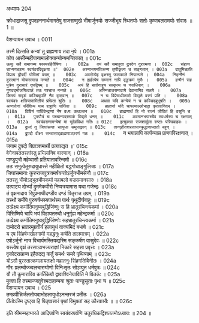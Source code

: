 अध्यायः 204

क्रोधाद्राजसु द्रुपदहननार्थमागतेषु राजसम्मुखे भीमार्जुनयोः सज्जीभूय स्थितयोः सतोः कृष्णबलरामयोः संवादः ॥ 1 ॥

वैशम्पायन उवाच ।	0011  

तस्मै दित्सति कन्यां तु ब्राह्मणाय तदा नृपे ।	001a  
कोप आसीन्महीपानामालोक्यान्योन्यमन्तिकात् ॥	001c  
`ऊचुः सर्वे समागम्य परस्परहितैषिणः ।	002a  
वयं सर्वे समाहूता द्रुपदेन दुरात्मना ।	002c  
संहत्य चाभ्यगच्छाम स्वयंवरदिदृक्षया ॥'	002e  
अस्मानयमतिक्रम्य तृणीकृत्य च सङ्गतान् ।	003a  
दातुमिच्छति विप्राय द्रौपदीं योषितां वराम् ॥	003c  
अवरोप्येह वृक्षस्तु फलकाले निपात्यते ।	004a  
निहन्मैनं दुरात्मानं योयमस्मान्न मन्यते ॥	004c  
न ह्यर्हत्येष सम्मानं नापि वृद्धक्रमं गुणैः ।	005a  
हन्मैनं सह पुत्रेण दुराचारं नृपद्विषम् ॥	005c  
अयं हि सर्वानाहूय सत्कृत्य च नराधिपान् ।	006a  
गुणवद्भोजयित्वान्नं ततः पश्चान्न मन्यते ॥	006c  
अस्मिन्राजसमावाये देवानामिव सन्नये ।	007a  
किमयं सदृशं कञ्चिन्नृपतिं नैव दृष्टवान् ॥	007c  
न च विप्रेष्वधीकारो विद्यते वरणं प्रति ।	008a  
स्वयंवरः क्षत्रियाणामितीयं प्रथिता श्रुतिः ॥	008c  
अथवा यदि कन्येयं न च कञ्चिद्बुभूषति ।	009a  
अग्नावेनां परिक्षिप्य याम राष्ट्राणि पार्थिवाः ॥	009c  
ब्राह्मणो यदि चापल्याल्लोभाद्वा कृतवानिदम् ।	010a  
विप्रियं पार्थिवेन्द्राणां नैष वध्यः कथञ्चन ॥	010c  
ब्राह्मणार्थं हि नो राज्यं जीवितं हि वसूनि च ।	011a  
पुत्रपौत्रं च यच्चान्यदस्माकं विद्यते धनम् ॥	011c  
अवमानभयाच्चैव स्वधर्मस्य च रक्षणात् ।	012a  
स्वयंवराणामन्येषां मा भूदेवंविधा गतिः ॥	012c  
इत्युक्त्वा राजशार्दूला रुष्टाः परिघबाहवः ।	013a  
द्रुपदं तु जिघांसन्तः सायुधाः समुपाद्रवन् ॥	013c  
तान्गृहीतशरावापान्क्रुद्धानापततो बहून् ।	014a  
द्रुपदो वीक्ष्य सन्त्रासाद्ब्राह्मणाञ्छरणं गतः ॥	014c  
`न भयान्नापि कार्पण्यान्न प्राणपरिरक्षणात् ।	015a  
जगाम द्रुपदो विप्राञ्शमार्थी प्रत्यपद्यत ॥'	015c  
वेगेनापततस्तांस्तु प्रभिन्नानिव वारणान् ।	016a  
पाण्डुपुत्रौ महेष्वासौ प्रतियातावरिन्दमौ ॥	016c  
ततः समुत्पेतुरुदायुधास्ते महीक्षितो बद्धगोधाङ्गुलित्राः ।	017a  
जिघांसमानाः कुरुराजपुत्रावमर्षयन्तोऽर्जुनभीमसेनौ ॥	017c  
ततस्तु भीमोऽद्भुतभीमकर्मा महाबलो वज्रसमानसारः ।	018a  
उत्पाट्य दोर्भ्यां द्रुममेकवीरो निष्पत्रयामास यथा गजेन्द्रः ॥	018c  
तं वृक्षमादाय रिपुप्रमाथीदण्डीव दण्डं पितृराज उग्रम् ।	019a  
तस्थौ समीपे पुरुषर्षभस्यपार्थस्य पार्थः पृथुदीर्घबाहुः ॥	019c  
तत्प्रेक्ष्य कर्मातिमनुष्यबुद्धिर्जिष्णुः स हि भ्रातुरचिन्त्यकर्मा ।	020a  
विसिष्मिये चापि भयं विहायतस्थौ धनुर्गृह्य महेन्द्रकर्मा ॥	020c  
तत्प्रेक्ष्य कर्मातिमनुष्यबुद्धिर्जिष्णोः सहभ्रातुरचिन्त्यकर्मा ।	021a  
दामोदरो भ्रातरमुग्रवीर्यं हलायुधं वाक्यमिदं बभाषे ॥	021c  
य एष सिंहर्षभखेलगामी महद्धनुः कर्षति तालमात्रम् ।	022a  
एषोऽर्जुनो नात्र विचार्यमस्तियद्यस्मि सङ्कर्षण वासुदेवः ॥	022c  
यस्त्वेष वृक्षं तरसाऽवभज्यराज्ञां निकारे सहसा प्रवृत्तः ।	023a  
वृकोदरान्नान्य इहैतदद्य कर्तुं समर्थः समरे पृथिव्याम् ॥	023c  
योऽसौ पुरस्तात्कमलायताक्षो महातनुः सिंहगतिर्विनीतः ।	024a  
गौरः प्रलम्बोज्ज्वलचारुघोणो विनिःसृतः सोऽप्युत धर्मपुत्रः ॥	024c  
यौ तौ कुमाराविव कार्तिकेयौ द्वावाश्विनेयाविति मे वितर्कः ।	025a  
मुक्ता हि तस्माज्जतुवेश्मदाहान्मया श्रुताः पाण्डुसुताः पृथा च ॥	025c  
वैशम्पायन उवाच ।	025  
तमब्रवीन्निर्जलतोयदाभोहलायुधोऽनन्तरजं प्रतीतः ।	026a  
प्रीतोऽस्मि दृष्ट्वा हि पितृष्वसारं पृथां विमुक्तां सह कौरवाग्र्यैः ॥ ॥	026c  

इति श्रीमन्महाभारते आदिपर्वणि स्वयंवरपर्वणि चतुरधिकद्विशततमोऽध्यायः ॥ 204 ॥
